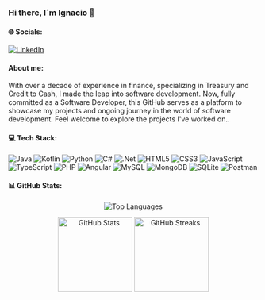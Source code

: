 <!DOCTYPE html>
<html lang="es">
<head>
    <meta charset="UTF-8">
    <meta name="viewport" content="width=device-width, initial-scale=1.0">
</head>
<body>
    <div align="center"></div>
    <h3>Hi there, I´m Ignacio 👋</h3>
        <h4>🌐 Socials:</h4>
    <p>
        <a href="https://linkedin.com/in/www.linkedin.com/in/ignaciodh">
            <img src="https://img.shields.io/badge/LinkedIn-%230077B5.svg?logo=linkedin&logoColor=white" alt="LinkedIn">
        </a>
    </p>
    <h4>About me:</h4>
    <p>
        With over a decade of experience in finance, specializing in Treasury and Credit to Cash, I made the leap into software development. Now, fully committed as a Software Developer, this GitHub serves as a           platform to showcase my projects and ongoing journey in the world of software development. Feel welcome to explore the projects I've worked on..
    </p>
    <h4>💻 Tech Stack:</h4>
    <p>
        <img src="https://img.shields.io/badge/java-%23ED8B00.svg?style=flat&logo=openjdk&logoColor=white" alt="Java">
        <img src="https://img.shields.io/badge/kotlin-%237F52FF.svg?style=flat&logo=kotlin&logoColor=white" alt="Kotlin">
        <img src="https://img.shields.io/badge/python-3670A0?style=flat&logo=python&logoColor=ffdd54" alt="Python">
        <img src="https://img.shields.io/badge/c%23-%23239120.svg?style=flat&logo=csharp&logoColor=white" alt="C#">
        <img src="https://img.shields.io/badge/.NET-5C2D91?style=flat&logo=.net&logoColor=white" alt=".Net">
        <img src="https://img.shields.io/badge/html5-%23E34F26.svg?style=flat&logo=html5&logoColor=white" alt="HTML5">
        <img src="https://img.shields.io/badge/css3-%231572B6.svg?style=flat&logo=css3&logoColor=white" alt="CSS3">
        <img src="https://img.shields.io/badge/javascript-%23323330.svg?style=flat&logo=javascript&logoColor=%23F7DF1E" alt="JavaScript">
        <img src="https://img.shields.io/badge/typescript-%23007ACC.svg?style=flat&logo=typescript&logoColor=white" alt="TypeScript">
        <img src="https://img.shields.io/badge/php-%23777BB4.svg?style=flat&logo=php&logoColor=white" alt="PHP">
        <img src="https://img.shields.io/badge/angular-%23DD0031.svg?style=flat&logo=angular&logoColor=white" alt="Angular">
        <img src="https://img.shields.io/badge/mysql-%2300000f.svg?style=flat&logo=mysql&logoColor=white" alt="MySQL">
        <img src="https://img.shields.io/badge/MongoDB-%234ea94b.svg?style=flat&logo=mongodb&logoColor=white" alt="MongoDB">
        <img src="https://img.shields.io/badge/sqlite-%2307405e.svg?style=flat&logo=sqlite&logoColor=white" alt="SQLite">
        <img src="https://img.shields.io/badge/Postman-FF6C37?style=flat&logo=postman&logoColor=white" alt="Postman">
    </p>
    <h4>📊 GitHub Stats:</h4>
        <p align="center">
          <img src="https://github-readme-stats.vercel.app/api/top-langs/?username=IgnacioDominguezHernandez&theme=dark&hide_border=true&include_all_commits=true&count_private=false&layout=compact" alt="Top                 Languages">
    </p>
    <p align="center">
          <img src="https://github-readme-stats.vercel.app/api?username=IgnacioDominguezHernandez&theme=dark&hide_border=true&include_all_commits=true&count_private=false" alt="GitHub Stats" height="150">
          <img src="https://github-readme-streak-stats.herokuapp.com/?user=IgnacioDominguezHernandez&theme=dark&hide_border=true" alt="GitHub Streaks" height="150">
    </p>
    </body>
</html>

<!-- 
MEME y CITA

    <h3>✍️ Random Dev Quote</h3>
        <img src="https://quotes-github-readme.vercel.app/api?type=horizontal&theme=radical" alt="Random Dev Quote">
    <h3>😂 Random Dev Meme</h3>
        <img src="https://randommeme-five.vercel.app/" alt="Random Dev Meme" style="height: 400px;">
-->

<!-- 
BANNER

<img src="https://github.com/IgnacioDominguezHernandez/IgnacioDominguezHernandez/assets/165905437/39cce2e5-271f-4ce2-b770-5134cef5e997" alt="bannerGitHub (1)">

-->

<!--  -->

<!-- Proudly created with GPRM ( https://gprm.itsvg.in ) -->

<!--
**IgnacioDominguezHernandez/IgnacioDominguezHernandez** is a ✨ _special_ ✨ repository because its `README.md` (this file) appears on your GitHub profile.

Here are some ideas to get you started:

- 🔭 I’m currently working on ...
- 🌱 I’m currently learning ...!

- 👯 I’m looking to collaborate on ...
- 🤔 I’m looking for help with ...
- 💬 Ask me about ...
- 📫 How to reach me: ...
- 😄 Pronouns: ...
- ⚡ Fun fact: ...
-->
